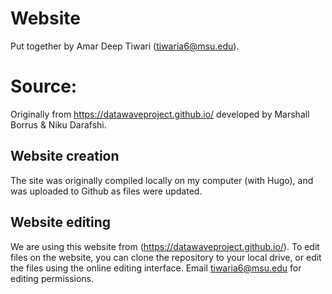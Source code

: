 # Website
Put together by Amar Deep Tiwari (tiwaria6@msu.edu).


# Source: 
Originally from https://datawaveproject.github.io/ developed by Marshall Borrus & Niku Darafshi.

## Website creation

The site was originally compiled locally on my computer (with Hugo), and was uploaded to Github as files were updated. 

## Website editing

We are using this website from (https://datawaveproject.github.io/). To edit files on the website, you can clone the repository to your local drive, or edit the files using the online editing interface. Email tiwaria6@msu.edu for editing permissions. 



